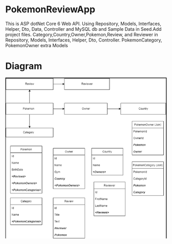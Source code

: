 # PokemonReviewApp

  This is ASP dotNet Core 6 Web API. 
  Using Repository, Models, Interfaces, Helper, Dto, Data, Controller and MySQL db and Sample Data in Seed.Add project files.
  Category,Country,Owner,Pokemon,Review, and Reviewer in Repository, Models, Interfaces, Helper, Dto, Controller.
  PokemonCategory, PokemonOwner extra Models

# Diagram
  ![alt UMLDiagram](https://github.com/arunkjojo/PokemonReviewApp/blob/master/UMLDiagram.PNG)
